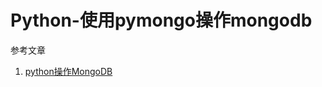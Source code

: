 # Python-使用pymongo操作mongodb

参考文章

1. [python操作MongoDB](https://www.cnblogs.com/melonjiang/p/6536876.html)